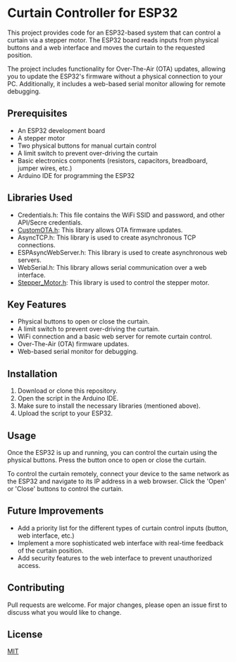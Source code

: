 # Curtain Controller for ESP32

This project provides code for an ESP32-based system that can control a curtain via a stepper motor. The ESP32 board reads inputs from physical buttons and a web interface and moves the curtain to the requested position.

The project includes functionality for Over-The-Air (OTA) updates, allowing you to update the ESP32's firmware without a physical connection to your PC. Additionally, it includes a web-based serial monitor allowing for remote debugging.

## Prerequisites

- An ESP32 development board
- A stepper motor
- Two physical buttons for manual curtain control
- A limit switch to prevent over-driving the curtain
- Basic electronics components (resistors, capacitors, breadboard, jumper wires, etc.)
- Arduino IDE for programming the ESP32

## Libraries Used

- Credentials.h: This file contains the WiFi SSID and password, and other API/Secre credentials.
- [CustomOTA.h](https://github.com/SensorsIot/ESP32-OTA): This library allows OTA firmware updates.
- AsyncTCP.h: This library is used to create asynchronous TCP connections.
- ESPAsyncWebServer.h: This library is used to create asynchronous web servers.
- WebSerial.h: This library allows serial communication over a web interface.
- [Stepper_Motor.h](https://github.com/prvashisht/Stepper_Motor): This library is used to control the stepper motor.

## Key Features

- Physical buttons to open or close the curtain.
- A limit switch to prevent over-driving the curtain.
- WiFi connection and a basic web server for remote curtain control.
- Over-The-Air (OTA) firmware updates.
- Web-based serial monitor for debugging.

## Installation

1. Download or clone this repository.
2. Open the script in the Arduino IDE.
3. Make sure to install the necessary libraries (mentioned above).
4. Upload the script to your ESP32.

## Usage

Once the ESP32 is up and running, you can control the curtain using the physical buttons. Press the button once to open or close the curtain.

To control the curtain remotely, connect your device to the same network as the ESP32 and navigate to its IP address in a web browser. Click the 'Open' or 'Close' buttons to control the curtain.

## Future Improvements

- Add a priority list for the different types of curtain control inputs (button, web interface, etc.)
- Implement a more sophisticated web interface with real-time feedback of the curtain position.
- Add security features to the web interface to prevent unauthorized access.

## Contributing

Pull requests are welcome. For major changes, please open an issue first to discuss what you would like to change.

## License

[MIT](https://choosealicense.com/licenses/mit/)